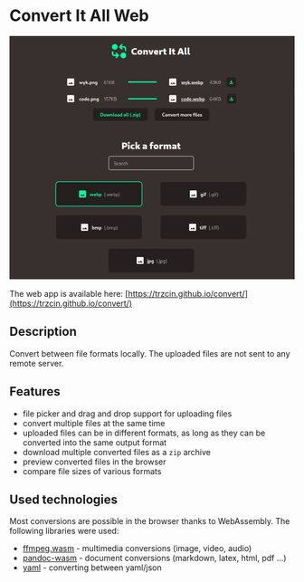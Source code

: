 # Convert It All Web

![Web](../git-assets/web.webp)

The web app is available here: [https://trzcin.github.io/convert/](https://trzcin.github.io/convert/)

## Description

Convert between file formats locally. The uploaded files are not sent to any remote server.

## Features

-   file picker and drag and drop support for uploading files
-   convert multiple files at the same time
-   uploaded files can be in different formats, as long as they can be converted into the same output format
-   download multiple converted files as a `zip` archive
-   preview converted files in the browser
-   compare file sizes of various formats

## Used technologies

Most conversions are possible in the browser thanks to WebAssembly. The following libraries were used:

-   [ffmpeg.wasm](https://github.com/ffmpegwasm/ffmpeg.wasm) - multimedia conversions (image, video, audio)
-   [pandoc-wasm](https://www.npmjs.com/package/pandoc-wasm) - document conversions (markdown, latex, html, pdf ...)
-   [yaml](https://www.npmjs.com/package/yaml) - converting between yaml/json
